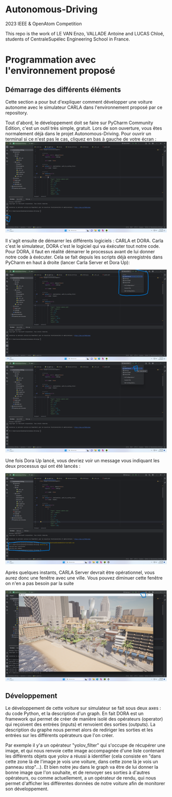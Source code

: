 # Autonomous-Driving
2023 IEEE &amp; OpenAtom Competition

This repo is the work of LE VAN Enzo, VALLADE Antoine and LUCAS Chloé, students of CentraleSupélec Engineering School in France.

# Programmation avec l'environnement proposé

## Démarrage des différents éléments
Cette section a pour but d'expliquer comment développer une voiture autonome avec le simulateur CARLA dans l'environnement proposé par ce repository.

Tout d'abord, le développement doit se faire sur PyCharm Community Edition, c'est un outil très simple, gratuit. Lors de son ouverture, vous êtes normalement déjà dans le projet Autonomous-Driving. Pour ouvrir un terminal si ce n'est pas le cas, cliquez en bas à gauche de votre écran : 
![](https://github.com/Hennzau/Autonomous-Driving/blob/main/docs/1.png)

Il s'agit ensuite de démarrer les différents logiciels : CARLA et DORA. Carla c'est le simulateur, DORA c'est le logiciel qui va éxécuter tout notre code. Pour DORA, il faut en réalité démarrer le processus avant de lui donner notre code à éxécuter. Cela se fait depuis les scripts déjà enregistrés dans PyCharm en haut à droite (lancer Carla Server et Dora Up):

![](https://github.com/Hennzau/Autonomous-Driving/blob/main/docs/2.png)
![](https://github.com/Hennzau/Autonomous-Driving/blob/main/docs/3.png)

Une fois Dora Up lancé, vous devriez voir un message vous indiquant les deux processus qui ont été lancés : 

![](https://github.com/Hennzau/Autonomous-Driving/blob/main/docs/4.png)

Après quelques instants, CARLA Server devrait être opérationnel, vous aurez donc une fenêtre avec une ville. Vous pouvez diminuer cette fenêtre on n'en a pas besoin par la suite 

![](https://github.com/Hennzau/Autonomous-Driving/blob/main/docs/5.png)

## Développement 

Le développement de cette voiture sur simulateur se fait sous deux axes : du code Python, et la description d'un graph. En fait DORA est un framework qui permet de créer de manière isolé des opérateurs (operator) qui reçoivent des entrées (inputs) et renvoient des sorties (outputs). La description du graphe nous permet alors de rediriger les sorties et les entrées sur les différents opérateurs que l'on créer.

Par exemple il y'a un opérateur "yolov_filter" qui s'occupe de récupérer une image, et qui nous renvoie cette image accompagnée d'une liste contenant les différents objets que yolov a réussi à identifier (cela consiste en "dans cette zone là de l'image je vois une voiture, dans cette zone là je vois un panneau stop"...). Et bien notre jeu dans le graph va être de lui donner la bonne image que l'on souhaite, et de renvoyer ses sorties à d'autres opérateurs, ou comme actuellement, a un opérateur de rendu, qui nous permet d'afficher les différentes données de notre voiture afin de monitorer son développement.


 
